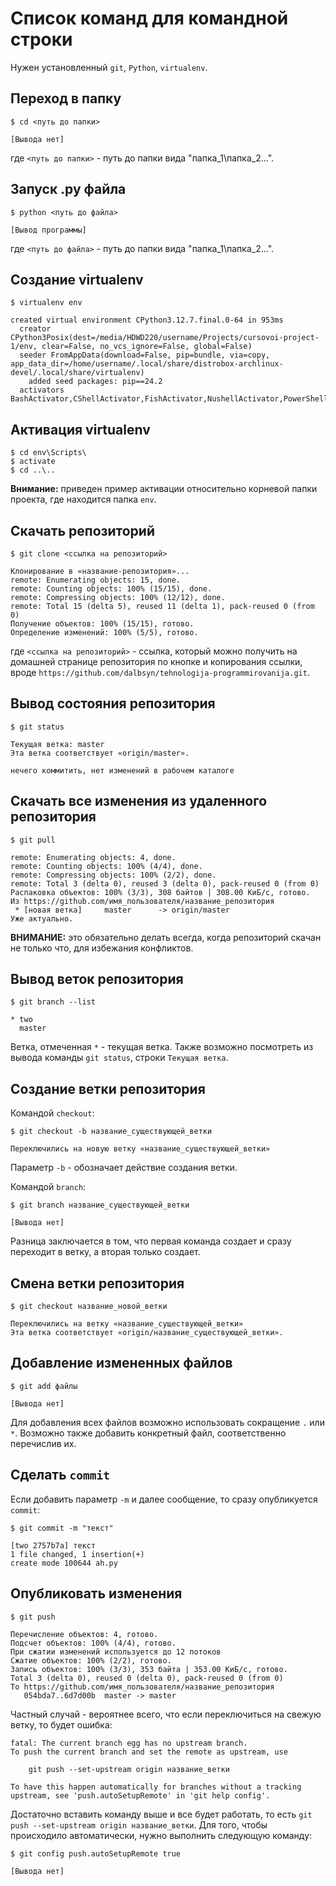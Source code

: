 # Список команд для командной строки
Нужен установленный `git`, `Python`, `virtualenv`.

## Переход в папку
```shell
$ cd <путь до папки>

[Вывода нет]
```
где `<путь до папки>` - путь до папки вида "папка_1\папка_2\...".

## Запуск .py файла
```shell
$ python <путь до файла>

[Вывод программы]
```
где `<путь до файла>` - путь до папки вида "папка_1\папка_2\...".

## Создание virtualenv
```shell
$ virtualenv env

created virtual environment CPython3.12.7.final.0-64 in 953ms
  creator CPython3Posix(dest=/media/HDWD220/username/Projects/cursovoi-project-1/env, clear=False, no_vcs_ignore=False, global=False)
  seeder FromAppData(download=False, pip=bundle, via=copy, app_data_dir=/home/username/.local/share/distrobox-archlinux-devel/.local/share/virtualenv)
    added seed packages: pip==24.2
  activators BashActivator,CShellActivator,FishActivator,NushellActivator,PowerShellActivator,PythonActivator
```

## Активация virtualenv
```shell
$ cd env\Scripts\
$ activate
$ cd ..\..
```
**Внимание:** приведен пример активации относительно корневой папки проекта, где находится папка `env`.
## Скачать репозиторий
```shell
$ git clone <ссылка на репозиторий>

Клонирование в «название-репозитория»...
remote: Enumerating objects: 15, done.
remote: Counting objects: 100% (15/15), done.
remote: Compressing objects: 100% (12/12), done.
remote: Total 15 (delta 5), reused 11 (delta 1), pack-reused 0 (from 0)
Получение объектов: 100% (15/15), готово.
Определение изменений: 100% (5/5), готово.
```
где `<ссылка на репозиторий>` - ссылка, который можно получить на домашней странице репозитория по кнопке и копирования ссылки, вроде `https://github.com/dalbsyn/tehnologija-programmirovanija.git`.
## Вывод состояния репозитория
```shell
$ git status

Текущая ветка: master
Эта ветка соответствует «origin/master».

нечего коммитить, нет изменений в рабочем каталоге
```
## Скачать все изменения из удаленного репозитория
```shell
$ git pull

remote: Enumerating objects: 4, done.
remote: Counting objects: 100% (4/4), done.
remote: Compressing objects: 100% (2/2), done.
remote: Total 3 (delta 0), reused 3 (delta 0), pack-reused 0 (from 0)
Распаковка объектов: 100% (3/3), 308 байтов | 308.00 КиБ/с, готово.
Из https://github.com/имя_пользователя/название_репозитория
 * [новая ветка]     master      -> origin/master
Уже актуально.
```
**ВНИМАНИЕ:** это обязательно делать всегда, когда репозиторий скачан не только что, для избежания конфликтов. 
## Вывод веток репозитория
```shell
$ git branch --list

* two
  master
```
Ветка, отмеченная `*` - текущая ветка.
Также возможно посмотреть из вывода команды `git status`, строки `Текущая ветка`.
## Создание ветки репозитория
Командой `checkout`:
```shell
$ git checkout -b название_существующей_ветки

Переключились на новую ветку «название_существующей_ветки»
```
Параметр `-b` - обозначает действие создания ветки.

Командой `branch`:
```shell
$ git branch название_существующей_ветки

[Вывода нет]
```
Разница заключается в том, что первая команда создает и сразу переходит в ветку, а вторая только создает. 
## Смена ветки репозитория
```shell
$ git checkout название_новой_ветки

Переключились на ветку «название_существующей_ветки»
Эта ветка соответствует «origin/название_существующей_ветки».
```
## Добавление измененных файлов
```shell
$ git add файлы

[Вывода нет]
```
Для добавления всех файлов возможно использовать сокращение `.` или `*`.
Возможно также добавить конкретный файл, соответственно перечислив их.
## Сделать `commit`
Если добавить параметр `-m` и далее сообщение, то сразу опубликуется `commit`:
```shell
$ git commit -m "текст"

[two 2757b7a] текст
1 file changed, 1 insertion(+)
create mode 100644 ah.py
```
## Опубликовать изменения
```shell
$ git push

Перечисление объектов: 4, готово.
Подсчет объектов: 100% (4/4), готово.
При сжатии изменений используется до 12 потоков
Сжатие объектов: 100% (2/2), готово.
Запись объектов: 100% (3/3), 353 байта | 353.00 КиБ/с, готово.
Total 3 (delta 0), reused 0 (delta 0), pack-reused 0 (from 0)
To https://github.com/имя_пользователя/название_репозитория
   054bda7..6d7d00b  master -> master
```
Частный случай - вероятнее всего, что если переключиться на свежую ветку, то будет ошибка:
```shell
fatal: The current branch egg has no upstream branch.
To push the current branch and set the remote as upstream, use

    git push --set-upstream origin название_ветки

To have this happen automatically for branches without a tracking
upstream, see 'push.autoSetupRemote' in 'git help config'.
```
Достаточно вставить команду выше и все будет работать, то есть `git push --set-upstream origin название_ветки`.
Для того, чтобы происходило автоматически, нужно выполнить следующую команду:
```shell
$ git config push.autoSetupRemote true

[Вывода нет]
```
